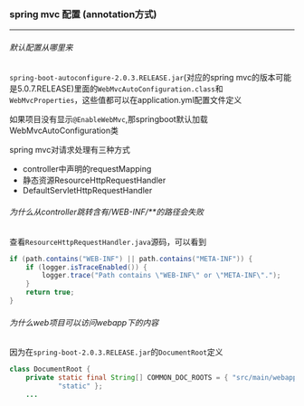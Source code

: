 ### spring mvc 配置  (annotation方式)
---
 ###### 默认配置从哪里来
`spring-boot-autoconfigure-2.0.3.RELEASE.jar`(对应的spring mvc的版本可能是5.0.7.RELEASE)里面的`WebMvcAutoConfiguration.class`和`WebMvcProperties`，这些值都可以在application.yml配置文件定义

如果项目没有显示`@EnableWebMvc`,那springboot默认加载WebMvcAutoConfiguration类

spring mvc对请求处理有三种方式
* controller中声明的requestMapping
* 静态资源ResourceHttpRequestHandler
* DefaultServletHttpRequestHandler

###### 为什么从controller跳转含有/WEB-INF/**的路径会失败

查看`ResourceHttpRequestHandler.java`源码，可以看到
```java
if (path.contains("WEB-INF") || path.contains("META-INF")) {
	if (logger.isTraceEnabled()) {
		logger.trace("Path contains \"WEB-INF\" or \"META-INF\".");
	}
	return true;
}
```

 
###### 为什么web项目可以访问webapp下的内容 

 因为在`spring-boot-2.0.3.RELEASE.jar`的`DocumentRoot`定义
```java
class DocumentRoot {
	private static final String[] COMMON_DOC_ROOTS = { "src/main/webapp", "public",
			"static" };
	...
```

 
